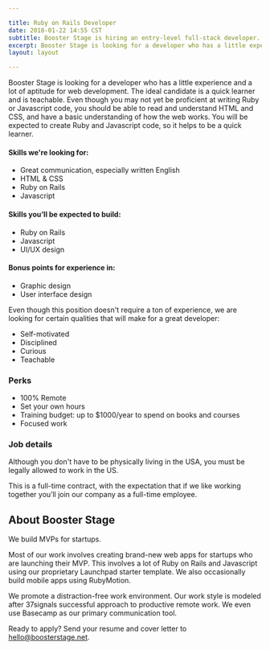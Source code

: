 ```yaml
---

title: Ruby on Rails Developer
date: 2018-01-22 14:55 CST
subtitle: Booster Stage is hiring an entry-level full-stack developer. 
excerpt: Booster Stage is looking for a developer who has a little experience and a lot of aptitude for web development. The ideal candidate is a quick learner and is teachable. Even though you may not yet be proficient at writing Ruby or Javascript code, you should be able to read and understand HTML and CSS, and have a basic understanding of how the web works. You will be expected to create Ruby and Javascript code, so it helps to be a quick learner. 
layout: layout

---
```


Booster Stage is looking for a developer who has a little experience and a lot of aptitude for web development. The ideal candidate is a quick learner and is teachable. Even though you may not yet be proficient at writing Ruby or Javascript code, you should be able to read and understand HTML and CSS, and have a basic understanding of how the web works. You will be expected to create Ruby and Javascript code, so it helps to be a quick learner. 

#### Skills we're looking for:
- Great communication, especially written English
- HTML & CSS
- Ruby on Rails
- Javascript

#### Skills you’ll be expected to build:
- Ruby on Rails
- Javascript
- UI/UX design

#### Bonus points for experience in:
- Graphic design
- User interface design

Even though this position doesn't require a ton of experience, we are looking for certain qualities that will make for a great developer: 

- Self-motivated
- Disciplined
- Curious
- Teachable

### Perks
- 100% Remote
- Set your own hours
- Training budget: up to $1000/year to spend on books and courses
- Focused work


### Job details

Although you don't have to be physically living in the USA, you must be legally allowed to work in the US. 

This is a full-time contract, with the expectation that if we like working together you’ll join our company as a full-time employee. 

## About Booster Stage

We build MVPs for startups. 

Most of our work involves creating brand-new web apps for startups who are launching their MVP. This involves a lot of Ruby on Rails and Javascript using our proprietary Launchpad starter template. We also occasionally build mobile apps using RubyMotion. 

We promote a distraction-free work environment. Our work style is modeled after 37signals successful approach to productive remote work. We even use Basecamp as our primary communication tool. 

Ready to apply? Send your resume and cover letter to hello@boosterstage.net. 
